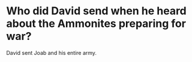 # Who did David send when he heard about the Ammonites preparing for war?

David sent Joab and his entire army.
